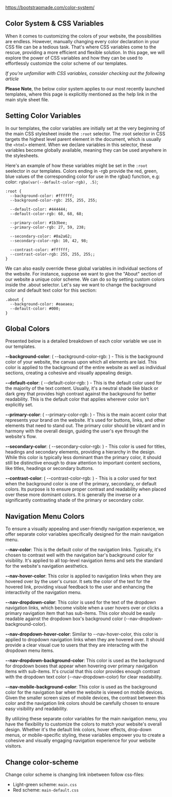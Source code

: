 https://bootstrapmade.com/color-system/

## Color System & CSS Variables
When it comes to customizing the colors of your website, the possibilities are endless. However, manually changing every color declaration in your CSS file can be a tedious task. That's where CSS variables come to the rescue, providing a more efficient and flexible solution. In this page, we will explore the power of CSS variables and how they can be used to effortlessly customize the color scheme of our templates.

*If you're unfamiliar with CSS variables, consider checking out the following article*

**Please Note**, the below color system applies to our most recently launched templates, where this page is explicitly mentioned as the help link in the main style sheet file.

## Setting Color Variables
In our templates, the color variables are initially set at the very beginning of the main CSS stylesheet inside the `:root` selector. The :root selector in CSS targets the highest level parent element in the document, which is usually the `<html>` element. When we declare variables in this selector, these variables become globally available, meaning they can be used anywhere in the stylesheets.

Here's an example of how these variables might be set in the `:root` seelector in our templates.
Colors ending in -rgb provide the red, green, blue values of the corresponding color for use in the rgba() function, e.g: color: `rgba(var(--default-color-rgb), .5)`;

```
:root {
  --background-color: #ffffff;
  --background-color-rgb: 255, 255, 255;

  --default-color: #444444;
  --default-color-rgb: 68, 68, 68;

  --primary-color: #1b3bee;
  --primary-color-rgb: 27, 59, 238;
  
  --secondary-color: #0a2a62;
  --secondary-color-rgb: 10, 42, 98;

  --contrast-color: #ffffff;
  --contrast-color-rgb: 255, 255, 255;;
}
```
We can also easily override these global variables in individual sections of the website. For instance, suppose we want to give the "About" section of our website a unique color scheme. We can do so by setting custom colors inside the .about selector. Let's say we want to change the background color and default text color for this section:
```
.about {
  --background-color: #eaeaea;
  --default-color: #000;
}
```
## Global Colors
Presented below is a detailed breakdown of each color variable we use in our templates.

**--background-color**: ( --background-color-rgb: ) - This is the background color of your website, the canvas upon which all elements are laid. This color is applied to the background of the entire website as well as individual sections, creating a cohesive and visually appealing design.

**--default-color**: ( --default-color-rgb: ) - This is the default color used for the majority of the text content. Usually, it's a neutral shade like black or dark grey that provides high contrast against the background for better readability. This is the default color that applies wherever color isn't explicitly set.

**--primary-color**: ( --primary-color-rgb: ) - This is the main accent color that represents your brand on the website. It's used for buttons, links, and other elements that need to stand out. The primary color should be vibrant and in harmony with the overall design, guiding the user's eye through the website's flow.

**--secondary-color**: ( --secondary-color-rgb: ) - This color is used for titles, headings and secondary elements, providing a hierarchy in the design. While this color is typically less dominant than the primary color, it should still be distinctive enough to draw attention to important content sections, like titles, headings or secondary buttons.

**--contrast-color**: ( --contrast-color-rgb: ) - This is a color used for text when the background color is one of the primary, secondary, or default colors. Its purpose is to ensure proper contrast and readability when placed over these more dominant colors. It is generally the inverse or a significantly contrasting shade of the primary or secondary color.

## Navigation Menu Colors
To ensure a visually appealing and user-friendly navigation experience, we offer separate color variables specifically designed for the main navigation menu.

**--nav-color**: This is the default color of the navigation links. Typically, it's chosen to contrast well with the navigation bar's background color for visibility. It's applied to all top-level navigation items and sets the standard for the website's navigation aesthetics.

**--nav-hover-color**: This color is applied to navigation links when they are hovered over by the user's cursor. It sets the color of the text for the hovered link, providing visual feedback to the user and enhancing the interactivity of the navigation menu.

**--nav-dropdown-color**: This color is used for the text of the dropdown navigation links, which become visible when a user hovers over or clicks a primary navigation item that has sub-items. This color should be easily readable against the dropdown box's background color (--nav-dropdown-background-color).

**--nav-dropdown-hover-color**: Similar to --nav-hover-color, this color is applied to dropdown navigation links when they are hovered over. It should provide a clear visual cue to users that they are interacting with the dropdown menu items.

**--nav-dropdown-background-color**: This color is used as the background for dropdown boxes that appear when hovering over primary navigation items with sub-items. It's crucial that this color provides enough contrast with the dropdown text color (--nav-dropdown-color) for clear readability.

**--nav-mobile-background-color**: This color is used as the background color for the navigation bar when the website is viewed on mobile devices. Given the smaller screen sizes of mobile devices, the contrast between this color and the navigation link colors should be carefully chosen to ensure easy visibility and readability.

By utilizing these separate color variables for the main navigation menu, you have the flexibility to customize the colors to match your website's overall design. Whether it's the default link colors, hover effects, drop-down menus, or mobile-specific styling, these variables empower you to create a cohesive and visually engaging navigation experience for your website visitors.

## Change color-scheme
Change color scheme is changing link inbetween follow css-files:
- Light-green scheme: `main.css`
- Red scheme: `main-default.css`
